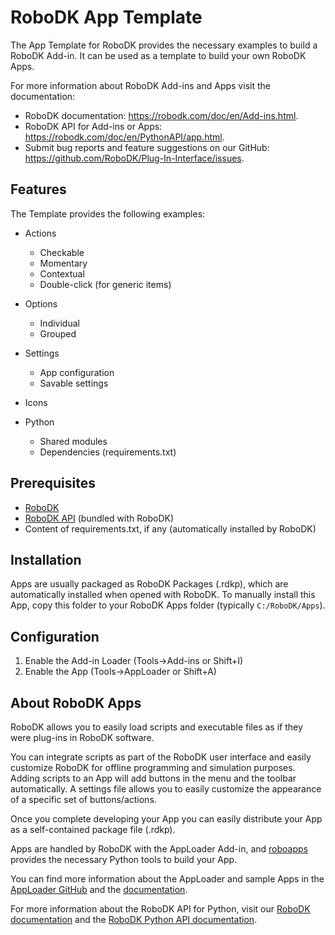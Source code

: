# RoboDK App Template

The App Template for RoboDK provides the necessary examples to build a RoboDK Add-in.
It can be used as a template to build your own RoboDK Apps.

For more information about RoboDK Add-ins and Apps visit the documentation:
- RoboDK documentation: https://robodk.com/doc/en/Add-ins.html.
- RoboDK API for Add-ins or Apps: https://robodk.com/doc/en/PythonAPI/app.html.
- Submit bug reports and feature suggestions on our GitHub: https://github.com/RoboDK/Plug-In-Interface/issues.


## Features

The Template provides the following examples:

- Actions
    - Checkable
    - Momentary
    - Contextual
    - Double-click (for generic items)

- Options
    - Individual
    - Grouped

- Settings
    - App configuration
    - Savable settings

- Icons

- Python
    - Shared modules
    - Dependencies (requirements.txt)

## Prerequisites
- [RoboDK](https://robodk.com/download)
- [RoboDK API](https://pypi.org/project/robodk/) (bundled with RoboDK)
- Content of requirements.txt, if any (automatically installed by RoboDK)


## Installation

Apps are usually packaged as RoboDK Packages (.rdkp), which are automatically installed when opened with RoboDK.
To manually install this App, copy this folder to your RoboDK Apps folder (typically `C:/RoboDK/Apps`).


## Configuration

1. Enable the Add-in Loader (Tools->Add-ins or Shift+I)
2. Enable the App (Tools->AppLoader or Shift+A)


## About RoboDK Apps

RoboDK allows you to easily load scripts and executable files as if they were plug-ins in RoboDK software.

You can integrate scripts as part of the RoboDK user interface and easily customize RoboDK for offline programming and simulation purposes. Adding scripts to an App will add buttons in the menu and the toolbar automatically. A settings file allows you to easily customize the appearance of a specific set of buttons/actions.

Once you complete developing your App you can easily distribute your App as a self-contained package file (.rdkp).

Apps are handled by RoboDK with the AppLoader Add-in, and [roboapps](https://robodk.com/doc/en/PythonAPI/robodk.html#roboapps-py) provides the necessary Python tools to build your App.

You can find more information about the AppLoader and sample Apps in the [AppLoader GitHub](https://github.com/RoboDK/Plug-In-Interface/tree/master/PluginAppLoader) and the [documentation](https://robodk.com/doc/en/PythonAPI/app.html).

For more information about the RoboDK API for Python, visit our [RoboDK documentation](https://robodk.com/doc/en/RoboDK-API.html) and the [RoboDK Python API documentation](https://robodk.com/doc/en/PythonAPI/index.html).
